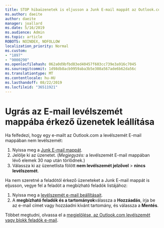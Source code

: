 ```yaml
---
title: STOP hibaüzenetek is eljusson a Junk E-mail mappát az Outlook.com
ms.author: daeite
author: daeite
manager: joallard
ms.date: 5/16/2019
ms.audience: Admin
ms.topic: article
ROBOTS: NOINDEX, NOFOLLOW
localization_priority: Normal
ms.custom:
- "1897"
- "9000290"
ms.openlocfilehash: 062a0d9bfbd83ed40457f603cc739e3a916c7045
ms.sourcegitcommit: 1d98db8acb9959aba3b5e308a567ade6b62da56c
ms.translationtype: MT
ms.contentlocale: hu-HU
ms.lasthandoff: 08/22/2019
ms.locfileid: "36511921"
---
```

# <a name="stop-messages-from-going-to-your-junk-email-folder"></a>Ugrás az E-mail levélszemét mappába érkező üzenetek leállítása

Ha felfedezi, hogy egy e-mailt az Outlook.com a levélszemét E-mail mappában nem levélszemét:

1. Nyissa meg a [Junk E-mail mappát](https://outlook.live.com/mail/junkemail).
1. Jelölje ki az üzenetet. (*Megjegyzés:* a levélszemét E-mail mappában lévő elemek 30 nap után törlődnek.)
1. Válassza ki az üzenetlista fölött **nem levélszemét jelzővel** > **nincs levélszemét**.

Ha nem szeretné a feladótól érkező üzeneteket a Junk E-mail mappát is eljusson, vegye fel a feladót a megbízható feladók listájához:

1. Nyissa meg a [levélszemét e-mail beállításait](https://go.microsoft.com/fwlink/?linkid=2035804).
1. A **megbízható feladók és a tartományok**válassza a **Hozzáadás**, írja be az e-mail címet vagy hozzáadni kívánt tartomány, és válassza a **Mentés**.

Többet megtudni, olvassa el a [megjelölése, az Outlook.com levélszemét vagy blokk feladók e-mail](https://support.office.com/article/a3ece97b-82f8-4a5e-9ac3-e92fa6427ae4?wt.mc_id=Office_Outlook_com_Alchemy).
